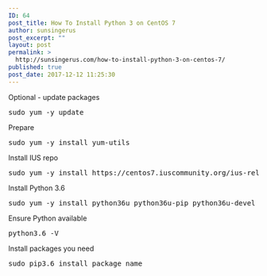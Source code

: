 ```yaml
---
ID: 64
post_title: How To Install Python 3 on CentOS 7
author: sunsingerus
post_excerpt: ""
layout: post
permalink: >
  http://sunsingerus.com/how-to-install-python-3-on-centos-7/
published: true
post_date: 2017-12-12 11:25:30
---
```

Optional - update packages
<pre class="prettyprint">sudo yum -y update
</pre>
Prepare
<pre class="prettyprint">sudo yum -y install yum-utils
</pre>
Install IUS repo
<pre class="prettyprint">sudo yum -y install https://centos7.iuscommunity.org/ius-release.rpm
</pre>
Install Python 3.6
<pre class="prettyprint">sudo yum -y install python36u python36u-pip python36u-devel
</pre>
Ensure Python available
<pre class="prettyprint">python3.6 -V
</pre>
Install packages you need
<pre class="prettyprint">sudo pip3.6 install package_name
</pre>